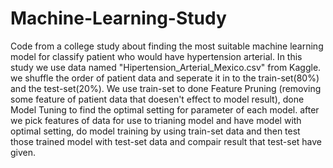 # Machine-Learning-Study
Code from a college study about finding the most suitable machine learning model for classify patient who would have hypertension arterial. In this study we use data named "Hipertension_Arterial_Mexico.csv" from Kaggle. we shuffle the order of patient data and seperate it in to the train-set(80%) and the test-set(20%). We use train-set to done Feature Pruning (removing some feature of patient data that doesen't effect to model result), done Model Tuning to find the optimal setting for parameter of each model. after we pick features of data for use to trianing model and have model with optimal setting, do model training by using train-set data and then test those trained model with test-set data and compair result that test-set have given.
